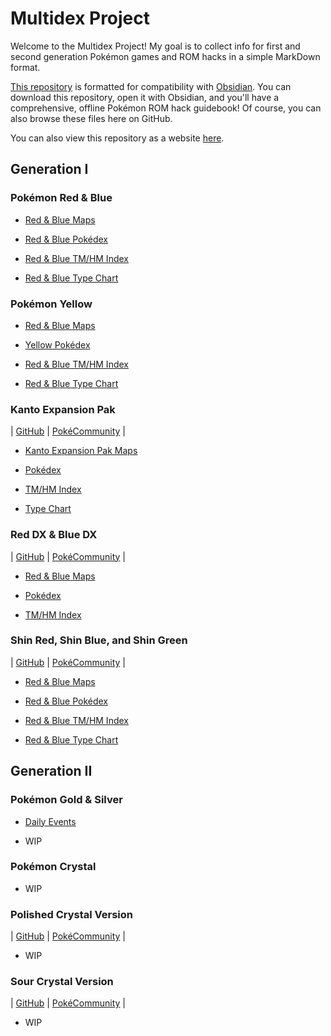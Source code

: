 # Multidex Project

Welcome to the Multidex Project! My goal is to collect info for first and second generation Pokémon games and ROM hacks in a simple MarkDown format.

[This repository](https://github.com/AWBuchanan7/multidex) is formatted for compatibility with [Obsidian](https://obsidian.md/). You can download this repository, open it with Obsidian, and you'll have a comprehensive, offline Pokémon ROM hack guidebook! Of course, you can also browse these files here on GitHub.

You can also view this repository as a website [here](https://awbuchanan7.github.io/multidex/).

## Generation I

### Pokémon Red & Blue

* [Red & Blue Maps](red-blue/maps.md)

* [Red & Blue Pokédex](red-blue/pokedex.md)

* [Red & Blue TM/HM Index](red-blue/tmindex.md)

* [Red & Blue Type Chart](red-blue/typechart.md)

### Pokémon Yellow

* [Red & Blue Maps](red-blue/maps.md)

* [Yellow Pokédex](yellow/pokedex.md)

* [Red & Blue TM/HM Index](yellow/tmindex.md)

* [Red & Blue Type Chart](red-blue/typechart.md)

### Kanto Expansion Pak

| [GitHub](https://github.com/PlagueVonKarma/kep-hack) | [PokéCommunity](https://www.pokecommunity.com/threads/kanto-expansion-pak.525646/) |

* [Kanto Expansion Pak Maps](kanto-expansion-pak/maps.md)

* [Pokédex](kanto-expansion-pak/pokedex.md)

* [TM/HM Index](kanto-expansion-pak/tmindex.md)

* [Type Chart](kanto-expansion-pak/typechart.md)

### Red DX & Blue DX

| [GitHub](https://github.com/TheScarletSword/pokereddeluxe) | [PokéCommunity](https://www.pokecommunity.com/threads/pokemon-red-blue-deluxe.360339/) |

* [Red & Blue Maps](red-blue/maps.md)

* [Pokédex](red-dx-blue-dx/pokedex.md)

* [TM/HM Index](red-dx-blue-dx/tmindex.md)

### Shin Red, Shin Blue, and Shin Green

| [GitHub](https://github.com/jojobear13/shinpokered) | [PokéCommunity](https://www.pokecommunity.com/threads/shin-pokemon-red-blue-green-jp-builds-bugfix-ai-and-qol-patch.427398/) |

* [Red & Blue Maps](red-blue/maps.md)

* [Red & Blue Pokédex](red-blue/pokedex.md)

* [Red & Blue TM/HM Index](red-blue/tmindex.md)

* [Red & Blue Type Chart](red-blue/typechart.md)

## Generation II

### Pokémon Gold & Silver

* [Daily Events](gold-silver/daily-events.md)

* WIP

### Pokémon Crystal

* WIP

### Polished Crystal Version

| [GitHub](https://github.com/Rangi42/polishedcrystal) | [PokéCommunity](https://www.pokecommunity.com/threads/pok%C3%A9mon-polished-crystal-update-3-1-1.373172/) |

* WIP

### Sour Crystal Version

| [GitHub](https://github.com/SoupPotato/Sourcrystal) | [PokéCommunity](https://www.pokecommunity.com/threads/pokemon-sour-crystal-improvement-hack.434361/) |

* WIP
